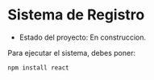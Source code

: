 <h1> Sistema de Registro </h1>

- Estado del proyecto: En construccion. 

Para ejecutar el sistema, debes poner:

```npm install react```

